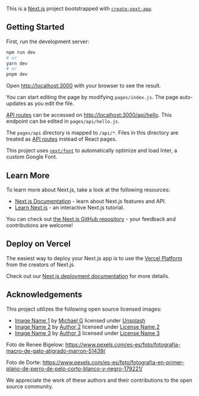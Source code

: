 This is a [Next.js](https://nextjs.org/) project bootstrapped with [`create-next-app`](https://github.com/vercel/next.js/tree/canary/packages/create-next-app).

## Getting Started

First, run the development server:

```bash
npm run dev
# or
yarn dev
# or
pnpm dev
```

Open [http://localhost:3000](http://localhost:3000) with your browser to see the result.

You can start editing the page by modifying `pages/index.js`. The page auto-updates as you edit the file.

[API routes](https://nextjs.org/docs/api-routes/introduction) can be accessed on [http://localhost:3000/api/hello](http://localhost:3000/api/hello). This endpoint can be edited in `pages/api/hello.js`.

The `pages/api` directory is mapped to `/api/*`. Files in this directory are treated as [API routes](https://nextjs.org/docs/api-routes/introduction) instead of React pages.

This project uses [`next/font`](https://nextjs.org/docs/basic-features/font-optimization) to automatically optimize and load Inter, a custom Google Font.

## Learn More

To learn more about Next.js, take a look at the following resources:

- [Next.js Documentation](https://nextjs.org/docs) - learn about Next.js features and API.
- [Learn Next.js](https://nextjs.org/learn) - an interactive Next.js tutorial.

You can check out [the Next.js GitHub repository](https://github.com/vercel/next.js/) - your feedback and contributions are welcome!

## Deploy on Vercel

The easiest way to deploy your Next.js app is to use the [Vercel Platform](https://vercel.com/new?utm_medium=default-template&filter=next.js&utm_source=create-next-app&utm_campaign=create-next-app-readme) from the creators of Next.js.

Check out our [Next.js deployment documentation](https://nextjs.org/docs/deployment) for more details.

## Acknowledgements

This project utilizes the following open source licensed images:

- [Image Name 1](https://unsplash.com/es/fotos/_aEtAEp3e0c?utm_source=unsplash&utm_medium=referral&utm_content=creditCopyText) by [Michael G](https://unsplash.com/@escape_your_mind?utm_source=unsplash&utm_medium=referral&utm_content=creditCopyText) licensed under [Unsplash](https://unsplash.com/es/licencia)
- [Image Name 2](https://image2-url.com) by [Author 2](https://author2-url.com) licensed under [License Name 2](https://license2-url.com)
- [Image Name 3](https://image3-url.com) by [Author 3](https://author3-url.com) licensed under [License Name 3](https://license3-url.com)

Foto de Renee Bigelow: https://www.pexels.com/es-es/foto/fotografia-macro-de-gato-atigrado-marron-51439/

Foto de Dorte: https://www.pexels.com/es-es/foto/fotografia-en-primer-plano-de-perro-de-pelo-corto-blanco-y-negro-179221/

We appreciate the work of these authors and their contributions to the open source community.
  